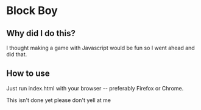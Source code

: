 # Block Boy

## Why did I do this?

I thought making a game with Javascript would be fun so I went ahead and did that.

## How to use

Just run index.html with your browser -- preferably Firefox or Chrome.

This isn't done yet please don't yell at me

